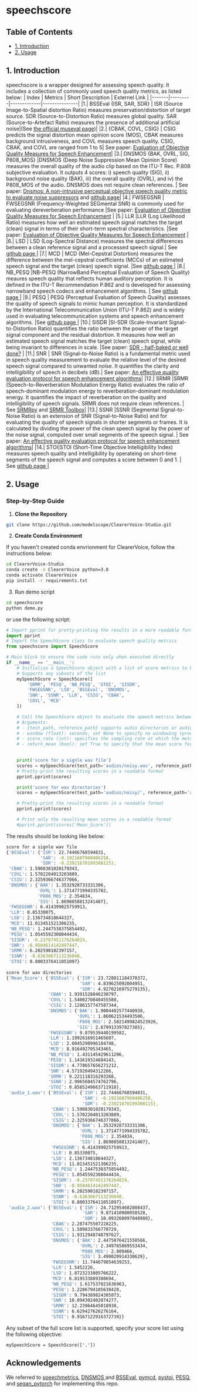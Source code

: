 # speechscore

## Table of Contents

- [1. Introduction](#1-introduction)
- [2. Usage](#2-usage)

## 1. Introduction

speechscore is a wrapper designed for assessing speech quality. It includes a collection of commonly used speech quality metrics, as listed below:
| Index | Metrics | Short Description | Externel Link |
|-------|---------|-------------|---------------|
|1.| BSSEval {ISR, SAR, SDR} | ISR (Source Image-to-Spatial distortion Ratio) measures preservation/distortion of target source. SDR (Source-to-Distortion Ratio) measures global quality. SAR (Source-to-Artefact Ratio) measures the presence of additional artificial noise|(See <a href="https://github.com/sigsep/sigsep-mus-eval">the official museval page</a>)|
|2.| {CBAK, COVL, CSIG} | CSIG predicts the signal distortion mean opinion score (MOS), CBAK measures background intrusiveness, and COVL measures speech quality. CSIG, CBAK, and COVL are ranged from 1 to 5| See paper: <a href="https://ecs.utdallas.edu/loizou/speech/obj_paper_jan08.pdf">Evaluation of Objective Quality Measures for Speech Enhancement</a>|
|3.| DNSMOS {BAK, OVRL, SIG, P808_MOS} |DNSMOS (Deep Noise Suppression Mean Opinion Score) measures the overall quality of the audio clip based on the ITU-T Rec. P.808 subjective evaluation. It outputs 4 scores: i) speech quality (SIG), ii) background noise quality (BAK), iii) the overall quality (OVRL), and iv) the P808_MOS of the audio.  DNSMOS does not require clean references. | See paper: <a href="https://arxiv.org/pdf/2010.15258.pdf">Dnsmos: A non-intrusive perceptual objective speech quality metric to evaluate noise suppressors</a> and <a href="https://github.com/microsoft/DNS-Challenge/tree/master/DNSMOS">github page</a>|
|4.| FWSEGSNR | FWSEGSNR (Frequency-Weighted SEGmental SNR) is commonly used for evaluating dereverberation performance |See paper: <a href="https://ecs.utdallas.edu/loizou/speech/obj_paper_jan08.pdf">Evaluation of Objective Quality Measures for Speech Enhancement</a> | 
|5.| LLR |LLR (Log Likelihood Ratio) measures how well an estimated speech signal matches the target (clean) signal in terms of their short-term spectral characteristics. |See paper: <a href="https://ecs.utdallas.edu/loizou/speech/obj_paper_jan08.pdf">Evaluation of Objective Quality Measures for Speech Enhancement</a> |
|6.| LSD | LSD (Log-Spectral Distance) measures the spectral differences between a clean reference signal and a processed speech signal.| See <a href="https://github.com/haoheliu/ssr_eval"> github page </a>|
|7.| MCD | MCD (Mel-Cepstral Distortion) measures the difference between the mel-cepstral coefficients (MCCs) of an estimated speech signal and the target (clean) speech signal. |See <a href="https://github.com/chenqi008/pymcd"> github page </a> |
|8.| NB_PESQ |NB-PESQ (NarrowBand Perceptual Evaluation of Speech Quality) meaures speech quality that reflects human auditory perception. It is defined in the ITU-T Recommendation P.862 and is developed for assessing narrowband speech codecs and enhancement algorithms. | See <a href="https://github.com/ludlows/PESQ"> github page </a> |
|9.| PESQ | PESQ (Perceptual Evaluation of Speech Quality) assesses the quality of speech signals to mimic human perception. It is standardized by the International Telecommunication Union (ITU-T P.862) and is widely used in evaluating telecommunication systems and speech enhancement algorithms. |See <a href="https://github.com/ludlows/PESQ"> github page </a> |
|10.| SISDR |SI-SDR (Scale-Invariant Signal-to-Distortion Ratio) quantifies the ratio between the power of the target signal component and the residual distortion. It measures how well an estimated speech signal matches the target (clean) speech signal, while being invariant to differences in scale. |See paper: <a href="https://arxiv.org/abs/1811.02508">SDR - half-baked or well done?<a/> |
|11.| SNR | SNR (Signal-to-Noise Ratio) is a fundamental metric used in speech quality measurement to evaluate the relative level of the desired speech signal compared to unwanted noise. It quantifies the clarity and intelligibility of speech in decibels (dB).| See paper: <a href="https://www.isca-archive.org/icslp_1998/hansen98_icslp.pdf">An effective quality evaluation protocol for speech enhancement algorithms<a/>|
|12.| SRMR |SRMR (Speech-to-Reverberation Modulation Energy Ratio) evaluates the ratio of speech-dominant modulation energy to reverberation-dominant modulation energy. It quantifies the impact of reverberation on the quality and intelligibility of speech signals. SRMR does not require clean references. | See <a href="https://github.com/jfsantos/SRMRpy">SRMRpy<a/> and <a href="https://github.com/MuSAELab/SRMRToolbox">SRMR Toolbox<a/>|
|13.| SSNR |SSNR (Segmental Signal-to-Noise Ratio) is an extension of SNR (Signal-to-Noise Ratio) and for evaluating the quality of speech signals in shorter segments or frames. It is calculated by dividing the power of the clean speech signal by the power of the noise signal, computed over small segments of the speech signal. | See paper: <a href="https://www.isca-archive.org/icslp_1998/hansen98_icslp.pdf">An effective quality evaluation protocol for speech enhancement algorithms<a/>|
|14.| STOI|STOI (Short-Time Objective Intelligibility Index) measures speech quality and intelligibility by operateing on short-time segments of the speech signal and computes a score between 0 and 1. | See <a href="https://github.com/mpariente/pystoi">github page <a/> |

## 2. Usage

### Step-by-Step Guide

1. **Clone the Repository**

``` sh
git clone https://github.com/modelscope/ClearerVoice-Studio.git
```

2. **Create Conda Environment**

If you haven't created conda envrionment for ClearerVoice, follow the instructions below:

``` sh
cd ClearerVoice-Studio
conda create -n ClearerVoice python=3.8
conda activate ClearerVoice
pip install -r requirements.txt
```

3. Run demo script

``` sh
cd speechscore
python demo.py
```
or use the following script:
``` python
# Import pprint for pretty-printing the results in a more readable format
import pprint
# Import the SpeechScore class to evaluate speech quality metrics
from speechscore import SpeechScore 

# Main block to ensure the code runs only when executed directly
if __name__ == '__main__':
    # Initialize a SpeechScore object with a list of score metrics to be evaluated
    # Supports any subsets of the list
    mySpeechScore = SpeechScore([
        'SRMR', 'PESQ', 'NB_PESQ', 'STOI', 'SISDR', 
        'FWSEGSNR', 'LSD', 'BSSEval', 'DNSMOS', 
        'SNR', 'SSNR', 'LLR', 'CSIG', 'CBAK', 
        'COVL', 'MCD'
    ])

    # Call the SpeechScore object to evaluate the speech metrics between 'noisy' and 'clean' audio
    # Arguments:
    # - {test_path, reference_path} supports audio directories or audio paths (.wav or .flac)
    # - window (float): seconds, set None to specify no windowing (process the full audio)
    # - score_rate (int): specifies the sampling rate at which the metrics should be computed
    # - return_mean (bool): set True to specify that the mean score for each metric should be returned

    
    print('score for a signle wav file')
    scores = mySpeechScore(test_path='audios/noisy.wav', reference_path='audios/clean.wav', window=None, score_rate=16000, return_mean=False)
    # Pretty-print the resulting scores in a readable format
    pprint.pprint(scores)

    print('score for wav directories')
    scores = mySpeechScore(test_path='audios/noisy/', reference_path='audios/clean/', window=None, score_rate=16000, return_mean=True)

    # Pretty-print the resulting scores in a readable format
    pprint.pprint(scores)

    # Print only the resulting mean scores in a readable format
    #pprint.pprint(scores['Mean_Score'])
```
The results should be looking like below:

```sh
score for a signle wav file
{'BSSEval': {'ISR': 22.74466768594831,
             'SAR': -0.1921607960486258,
             'SDR': -0.23921670199308115},
 'CBAK': 1.5908301020179343,
 'COVL': 1.5702204013203889,
 'CSIG': 2.3259366746377066,
 'DNSMOS': {'BAK': 1.3532928733331306,
            'OVRL': 1.3714771994335782,
            'P808_MOS': 2.354834,
            'SIG': 1.8698058813241407},
 'FWSEGSNR': 6.414399025759913,
 'LLR': 0.85330075,
 'LSD': 2.136734818644327,
 'MCD': 11.013451521306235,
 'NB_PESQ': 1.2447538375854492,
 'PESQ': 1.0545592308044434,
 'SISDR': -0.23707451176264824,
 'SNR': -0.9504614142497447,
 'SRMR': 6.202590182397157,
 'SSNR': -0.6363067113236048,
 'STOI': 0.8003376411051097}
 
score for wav directories
{'Mean_Score': {'BSSEval': {'ISR': 23.728811184378372,
                            'SAR': 4.839625092004951,
                            'SDR': 4.9270216975279135},
                'CBAK': 1.9391528046230797,
                'COVL': 1.5400270840455588,
                'CSIG': 2.1286157747587344,
                'DNSMOS': {'BAK': 1.9004402577440938,
                           'OVRL': 1.860621534493506,
                           'P808_MOS': 2.5821499824523926,
                           'SIG': 2.679913397827385},
                'FWSEGSNR': 9.079539440199582,
                'LLR': 1.1992616951465607,
                'LSD': 2.0045290996104748,
                'MCD': 8.916492705343465,
                'NB_PESQ': 1.431145429611206,
                'PESQ': 1.141619324684143,
                'SISDR': 4.778657656271212,
                'SNR': 4.571920494312266,
                'SRMR': 9.221118316293268,
                'SSNR': 2.9965604574762796,
                'STOI': 0.8585249663711918},
 'audio_1.wav': {'BSSEval': {'ISR': 22.74466768594831,
                             'SAR': -0.1921607960486258,
                             'SDR': -0.23921670199308115},
                 'CBAK': 1.5908301020179343,
                 'COVL': 1.5702204013203889,
                 'CSIG': 2.3259366746377066,
                 'DNSMOS': {'BAK': 1.3532928733331306,
                            'OVRL': 1.3714771994335782,
                            'P808_MOS': 2.354834,
                            'SIG': 1.8698058813241407},
                 'FWSEGSNR': 6.414399025759913,
                 'LLR': 0.85330075,
                 'LSD': 2.136734818644327,
                 'MCD': 11.013451521306235,
                 'NB_PESQ': 1.2447538375854492,
                 'PESQ': 1.0545592308044434,
                 'SISDR': -0.23707451176264824,
                 'SNR': -0.9504614142497447,
                 'SRMR': 6.202590182397157,
                 'SSNR': -0.6363067113236048,
                 'STOI': 0.8003376411051097},
 'audio_2.wav': {'BSSEval': {'ISR': 24.712954682808437,
                             'SAR': 9.871410980058528,
                             'SDR': 10.093260097048908},
                 'CBAK': 2.287475507228225,
                 'COVL': 1.509833766770729,
                 'CSIG': 1.9312948748797627,
                 'DNSMOS': {'BAK': 2.4475876421550566,
                            'OVRL': 2.349765869553434,
                            'P808_MOS': 2.809466,
                            'SIG': 3.490020914330629},
                 'FWSEGSNR': 11.744679854639253,
                 'LLR': 1.5452226,
                 'LSD': 1.8723233805766222,
                 'MCD': 6.819533889380694,
                 'NB_PESQ': 1.617537021636963,
                 'PESQ': 1.2286794185638428,
                 'SISDR': 9.794389824305073,
                 'SNR': 10.094302402874277,
                 'SRMR': 12.23964645018938,
                 'SSNR': 6.629427626276164,
                 'STOI': 0.9167122916372739}}
```
Any subset of the full score list is supported, specify your score list using the following objective:

```
mySpeechScore = SpeechScore(['.'])
```

## Acknowledgements
We referred to <a href="https://github.com/aliutkus/speechmetrics">speechmetrics<a/>, <a href="https://github.com/microsoft/DNS-Challenge/tree/master/DNSMOS">DNSMOS <a/> and <a href="https://github.com/sigsep/bsseval/tree/master">BSSEval<a/>, <a href="https://github.com/chenqi008/pymcd/blob/main/pymcd/mcd.py">pymcd<a/>, <a href="https://github.com/mpariente/pystoi">pystoi<a/>, <a href="https://github.com/ludlows/PESQ">PESQ<a/>, and <a href="https://github.com/santi-pdp/segan_pytorch/tree/master">segan_pytorch<a/> for implementing this repo.
